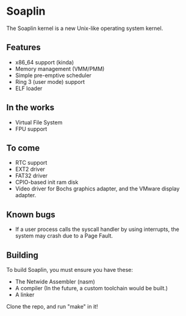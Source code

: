 # Soaplin
The Soaplin kernel is a new Unix-like operating system kernel.

## Features
* x86_64 support (kinda)
* Memory management (VMM/PMM)
* Simple pre-emptive scheduler
* Ring 3 (user mode) support
* ELF loader

## In the works
* Virtual File System
* FPU support

## To come
* RTC support
* EXT2 driver 
* FAT32 driver
* CPIO-based init ram disk
* Video driver for Bochs graphics adapter, and the VMware display adapter.

## Known bugs
* If a user process calls the syscall handler by using interrupts, the system may crash due to a Page Fault.

## Building
To build Soaplin, you must ensure you have these:
* The Netwide Assembler (nasm)
* A compiler (In the future, a custom toolchain would be built.)
* A linker

Clone the repo, and run "make" in it!